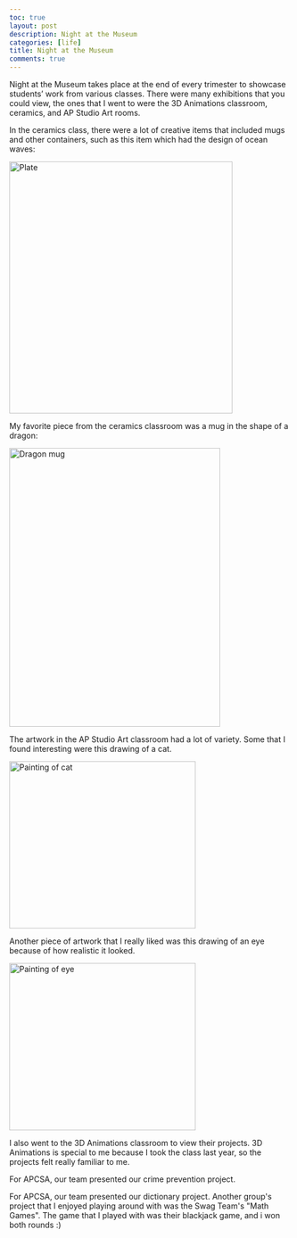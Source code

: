 ```yaml
---
toc: true
layout: post
description: Night at the Museum 
categories: [life]
title: Night at the Museum 
comments: true
---
```


Night at the Museum takes place at the end of every trimester to showcase students’ work from various classes. There were many exhibitions that you could view, the ones that I went to were the 3D Animations classroom, ceramics, and AP Studio Art rooms. 

In the ceramics class, there were a lot of creative items that included mugs and other containers, such as this item which had the design of ocean waves: 

<img src="{{site.baseurl}}/fastpages/images/w12_ceramicsContainer.jpg" alt="Plate" width="400" height="452">

My favorite piece from the ceramics classroom was a mug in the shape of a dragon:

<img src="{{site.baseurl}}/fastpages/images/w12_ceramicsDragonMug.jpg" alt="Dragon mug" width="378" height="500">


The artwork in the AP Studio Art classroom had a lot of variety. Some that I found interesting were this drawing of a cat. 

<img src="{{site.baseurl}}/fastpages/images/w12_artCat.jpg" alt="Painting of cat" width="334" height="300">

Another piece of artwork that I really liked was this drawing of an eye because of how realistic it looked. 

<img src="{{site.baseurl}}/images/w12_artEye.jpg" alt="Painting of eye" width="334" height="300">

I also went to the 3D Animations classroom to view their projects. 3D Animations is special to me because I took the class last year, so the projects felt really familiar to me. 

For APCSA, our team presented our crime prevention project. 

For APCSA, our team presented our dictionary project. Another group's project that I enjoyed playing around with was the Swag Team's "Math Games". The game that I played with was their blackjack game, and i won both rounds :)

